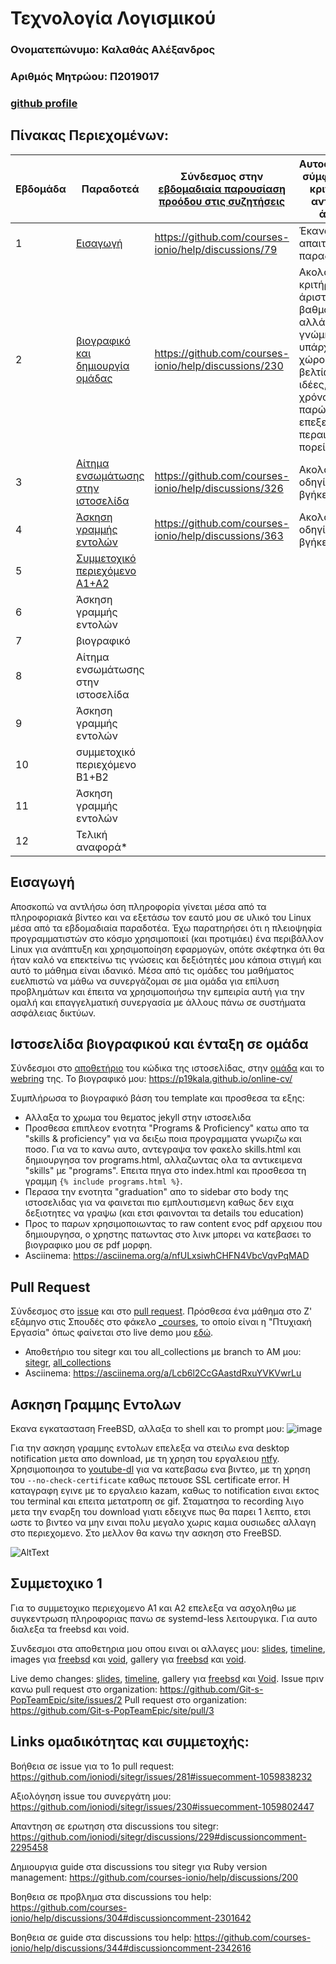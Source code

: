# Τεχνολογία Λογισμικού 

### Ονοματεπώνυμο: Καλαθάς Αλέξανδρος
### Αριθμός Μητρώου: Π2019017
### [github profile](https://github.com/p19kala)

## Πίνακας Περιεχομένων:
| Εβδομάδα | Παραδοτεά | Σύνδεσμος στην [εβδομαδιαία παρουσίαση προόδου στις συζητήσεις](https://github.com/courses-ionio/help/discussions/categories/show-and-tell) | Αυτοαξιολόγηση σύμφωνα με τα κριτήρια της αντίστοιχης άσκησης |
| --- | --- | --- | --- |
| 1 | [Εισαγωγή](#Εισαγωγή)| https://github.com/courses-ionio/help/discussions/79 | Έκανα ο,τι απαιτείται για το παραδοτέο 1. |
| 2 | [βιογραφικό και δημιουργία ομάδας](#Ιστοσελίδα-βιογραφικού-και-ένταξη-σε-ομάδα) | https://github.com/courses-ionio/help/discussions/230 | Ακολούθησα τα κριτήρια για την άριστη βαθμολόγηση, αλλά κατά τη γνώμη μου υπάρχει πολύ χώρος για βελτίωση. Έχω ιδέες, άλλα όχι χρόνο προς το παρών. Θα το επεξεργαστώ περαιτέρω στη πορεία.|
| 3 | [Αίτημα ενσωμάτωσης στην ιστοσελίδα](#Pull-Request)| https://github.com/courses-ionio/help/discussions/326 | Ακολούθησα τις οδηγίες και βγήκε άριστη. |
| 4 | [Άσκηση γραμμής εντολών](#Ασκηση-Γραμμης-Εντολων) | https://github.com/courses-ionio/help/discussions/363 | Ακολούθησα τις οδηγίες και βγήκε άριστη. |
| 5 | [Συμμετοχικό περιεχόμενο A1+A2](#Συμμετοχικο-1) | | |
| 6 | Άσκηση γραμμής εντολών | | |
| 7 | βιογραφικό | | |
| 8 | Αίτημα ενσωμάτωσης στην ιστοσελίδα | | |
| 9 | Άσκηση γραμμής εντολών | | |
| 10 | συμμετοχικό περιεχόμενο B1+B2 | | |
| 11 | Άσκηση γραμμής εντολών | | |
| 12 | Τελική αναφορά* | | |

## Εισαγωγή
Αποσκοπώ να αντλήσω όση πληροφορία γίνεται μέσα από τα πληροφοριακά βίντεο και να εξετάσω τον εαυτό μου σε υλικό του Linux μέσα από τα εβδομαδιαία παραδοτέα. Έχω παρατηρήσει ότι η πλειοψηφία προγραμματιστών στο κόσμο χρησιμοποιεί (και προτιμάει) ένα περιβάλλον Linux για ανάπτυξη και χρησιμοποίηση εφαρμογών, οπότε σκέφτηκα ότι θα ήταν καλό να επεκτείνω τις γνώσεις και δεξιότητές μου κάποια στιγμή και αυτό το μάθημα είναι ιδανικό. Μέσα από τις ομάδες του μαθήματος ευελπιστώ να μάθω να συνεργάζομαι σε μια ομάδα για επίλυση προβλημάτων και έπειτα να χρησιμοποιήσω την εμπειρία αυτή για την ομαλή και επαγγελματική συνεργασία με άλλους πάνω σε συστήματα ασφάλειας δικτύων.

## Ιστοσελίδα βιογραφικού και ένταξη σε ομάδα
Σύνδεσμοι στο [αποθετήριο](https://github.com/p19kala/online-cv/tree/gh-pages) του κώδικα της ιστοσελίδας, στην [ομάδα](https://github.com/Git-s-PopTeamEpic) και το [webring](https://git-team-epic-webring.netlify.app/) της. Το βιογραφικό μου: https://p19kala.github.io/online-cv/

Συμπλήρωσα το βιογραφικό βάση του template και προσθεσα τα εξης:
- Αλλαξα το χρωμα του θεματος jekyll στην ιστοσελιδα
- Προσθεσα επιπλεον ενοτητα "Programs & Proficiency" κατω απο τα "skills & proficiency" για να δειξω ποια προγραμματα γνωριζω και ποσο. Για να το κανω αυτο, αντεγραψα τον φακελο skills.html και δημιουργησα τον programs.html, αλλαζωντας ολα τα αντικειμενα "skills" με "programs". Επειτα πηγα στο index.html και προσθεσα τη γραμμη `{% include programs.html %}`.
- Περασα την ενοτητα "graduation" απο το sidebar στο body της ιστοσελιδας για να φαινεται πιο εμπλουτισμενη καθως δεν ειχα δεξιοτητες να γραψω (και ετσι φαινονται τα details του education)
- Προς το παρων xρησιμοποιωντας το raw content ενος pdf αρχειου που δημιουργησα, ο χρηστης πατωντας στο λινκ μπορει να κατεβασει το βιογραφικο μου σε pdf μορφη.
- Asciinema: https://asciinema.org/a/nfULxsiwhCHFN4VbcVqvPqMAD

## Pull Request
Σύνδεσμος στο [issue](https://github.com/ioniodi/sitegr/issues/237) και στο [pull request](https://github.com/ioniodi/all_collections/pull/22). Πρόσθεσα ένα μάθημα στο Ζ' εξάμηνο στις Σπουδές στο φάκελο [\_courses](https://github.com/p19kala/all_collections/tree/2019017/_courses), το οποίο είναι η "Πτυχιακή Εργασία" όπως φαίνεται στο live demo μου [εδώ](https://p19kalasw.netlify.app/courses/thesis/). 
- Αποθετήριο του sitegr και του all_collections με branch το ΑΜ μου: [sitegr](https://github.com/p19kala/sitegr/tree/2019017), [all_collections](https://github.com/p19kala/all_collections/tree/2019017)
- Asciinema: https://asciinema.org/a/Lcb6l2CcGAastdRxuYVKVwrLu

## Ασκηση Γραμμης Εντολων
Εκανα εγκατασταση FreeBSD, αλλαξα το shell και το prompt μου: 
![image](https://user-images.githubusercontent.com/72458452/158074687-40428982-ff05-4054-95f8-d39e3a8bbea4.png)


Για την ασκηση γραμμης εντολων επελεξα να στειλω ενα desktop notification μετα απο download, με τη χρηση του εργαλειου [ntfy](https://github.com/dschep/ntfy). Χρησιμοποιησα το [youtube-dl](https://github.com/ytdl-org/youtube-dl) για να κατεβασω ενα βιντεο, με τη χρηση του `--no-check-certificate` καθως πετουσε SSL certificate error. Η καταγραφη εγινε με το εργαλειο kazam, καθως το notification ειναι εκτος του terminal και επειτα μετατροπη σε gif. Σταματησα το recording λιγο μετα την εναρξη του download γιατι εδειχνε πως θα παρει 1 λεπτο, ετσι ωστε το βιντεο να μην ειναι πολυ μεγαλο χωρις καμια ουσιωδες αλλαγη στο περιεχομενο. Στο μελλον θα κανω την ασκηση στο FreeBSD.

![AltText](https://i.imgur.com/rBVf9cJ.gif)

## Συμμετοχικο 1
Για το συμμετοχικο περιεχομενο Α1 και Α2 επελεξα να ασχοληθω με συγκεντρωση πληροφοριας πανω σε systemd-less λειτουργικα. Για αυτο διαλεξα τα freebsd και void.

Συνδεσμοι στα αποθετηρια μου οπου ειναι οι αλλαγες μου: [slides](https://github.com/p19kala/site/blob/P2019017_sw/_slides/operating-systems.md), [timeline](https://github.com/p19kala/site/blob/P2019017_sw/_timeline/os-apps.md), images για [freebsd](https://github.com/p19kala/images/commit/3032511d4febe27fdeb1f439921d6cdbacd58b65) και [void](https://github.com/p19kala/images/commit/7861ab3004ac2aed90efad440048e125d7e5703d), gallery για [freebsd](https://github.com/p19kala/_gallery/blob/P2019017_sw/freebsd.md) και [void](https://github.com/p19kala/_gallery/blob/P2019017_sw/voidlinux.md).

Live demo changes: [slides](https://p19kala-pibook.netlify.app/slides/operating-systems/), [timeline](https://p19kala-pibook.netlify.app/timeline/os-apps/), gallery για [freebsd](https://p19kala-pibook.netlify.app/gallery/freebsd/) και [Void](https://p19kala-pibook.netlify.app/gallery/voidlinux/).
Issue πριν κανω pull request στο organization: https://github.com/Git-s-PopTeamEpic/site/issues/2
Pull request στο organization: https://github.com/Git-s-PopTeamEpic/site/pull/3

## Links ομαδικότητας και συμμετοχής:
Βοήθεια σε issue για το 1o pull request: https://github.com/ioniodi/sitegr/issues/281#issuecomment-1059838232

Αξιολόγηση issue του συνεργάτη μου: https://github.com/ioniodi/sitegr/issues/230#issuecomment-1059802447

Απαντηση σε ερωτηση στα discussions του sitegr: https://github.com/ioniodi/sitegr/discussions/229#discussioncomment-2295458

Δημιουργια guide στα discussions του sitegr για Ruby version management: https://github.com/courses-ionio/help/discussions/200

Βοηθεια σε προβλημα στα discussions του help: https://github.com/courses-ionio/help/discussions/304#discussioncomment-2301642

Βοηθεια σε guide στα discussions του help: https://github.com/courses-ionio/help/discussions/344#discussioncomment-2342616
